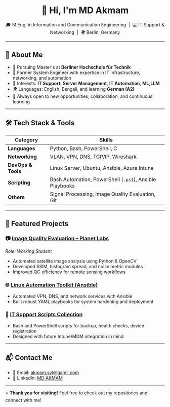 <h1 align="center">👋 Hi, I'm MD Akmam</h1>

<p align="center">
  🎓 M.Eng. in Information and Communication Engineering &nbsp;|&nbsp; 💻 IT Support & Networking &nbsp;|&nbsp; 🌍 Berlin, Germany  
</p>

---

## 🔹 About Me

- 🎯 Pursuing Master's at **Berliner Hochschule für Technik**
- 💼 Former System Engineer with expertise in IT infrastructure, networking, and automation
- 🧠 Interests: **IT Support**, **Server Management**, **IT Automation**, **ML,LLM**
- 🌍 Languages: English, Bengali, and learning **German (A2)**
- 🚀 Always open to new opportunities, collaboration, and continuous learning

---

## 🛠️ Tech Stack & Tools

| Category         | Skills                                                   |
|------------------|---------------------------------------------------------|
| **Languages**    | Python, Bash, PowerShell, C                             |
| **Networking**   | VLAN, VPN, DNS, TCP/IP, Wireshark                       |
| **DevOps & Tools** | Linux Server, Ubuntu, Ansible, Azure Intune           |
| **Scripting**    | Bash Automation, PowerShell (`.ps1`), Ansible Playbooks |
| **Others**       | Signal Processing, Image Quality Evaluation, Git        |

---

## 📌 Featured Projects

### 📷 [Image Quality Evaluation – Planet Labs](https://github.com/Md-Akmam/image-quality-checker)
*Role: Working Student*  
- Automated satellite image analysis using Python & OpenCV  
- Developed SSIM, histogram spread, and noise metric modules  
- Improved QC efficiency for remote sensing workflows

### 🌐 [Linux Automation Toolkit (Ansible)](https://github.com/Md-Akmam/linux-ansible-deploy)
- Automated VPN, DNS, and network services with Ansible  
- Built robust YAML playbooks for system hardening and deployment

### 🧰 [IT Support Scripts Collection](https://github.com/Md-Akmam/it-support-tools)
- Bash and PowerShell scripts for backup, health checks, device registration  
- Designed with future Intune/MDM integration in mind

---

## 📬 Contact Me

- 📧 Email: [akmam.syl@gamil.com](mailto:akmam.syl@gmail.com)  
- 💼 LinkedIn: [MD AKMAM](https://www.linkedin.com/in/md-akmam-839918300/)  

---

⭐️ **Thank you for visiting!** Feel free to check out my repositories and connect with me!
````

